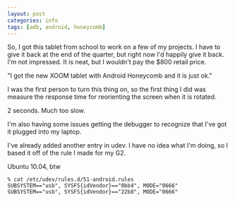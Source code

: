 ```yaml
---
layout: post
categories: info
tags: [adb, android, honeycomb]
---
```

So, I got this tablet from school to work on a few of my projects. I have to give it back at the end of the quarter, but right now I'd happily give it back. I'm not impressed. It is neat, but I wouldn't pay the $800 retail price.

"I got the new XOOM tablet with Android Honeycomb and it is just ok."

I was the first person to turn this thing on, so the first thing I did was measure the response time for reorienting the screen when it is rotated.

2 seconds. Much too slow.

I'm also having some issues getting the debugger to recognize that I've got it plugged into my laptop.

I've already added another entry in udev. I have no idea what I'm doing, so I based it off of the rule I made for my G2.

Ubuntu 10.04, btw

    % cat /etc/udev/rules.d/51-android.rules
    SUBSYSTEM=="usb", SYSFS{idVendor}=="0bb4", MODE="0666"
    SUBSYSTEM=="usb", SYSFS{idVendor}=="22b8", MODE="0666"
